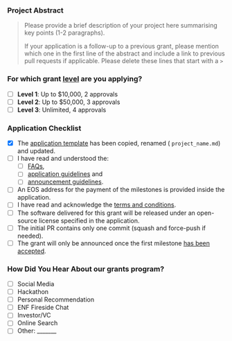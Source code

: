### Project Abstract

> Please provide a brief description of your project here summarising key points (1-2 paragraphs).
>
> If your application is a follow-up to a previous grant, please mention which one in the first line of the abstract and include a link to previous pull requests if applicable.
> Please delete these lines that start with a `>`

### For which grant [level](https://github.com/eosnetworkfoundation/grant-framework#grant-levels) are you applying?

- [ ] **Level 1**:  Up to $10,000, 2 approvals
- [ ] **Level 2**:  Up to $50,000, 3 approvals
- [ ] **Level 3**:  Unlimited, 4 approvals

### Application Checklist

- [x] The [application template]([xxxx](https://github.com/eosnetworkfoundation/grant-framework/blob/main/applications/application-template.md)) has been copied, renamed ( `project_name.md`) and updated.
- [ ] I have read and understood the:
  - [ ] [FAQs](https://github.com/w3f/Grants-Program/blob/master/docs/faq.md), 
  - [ ] [application guidelines](https://github.com/w3f/Grants-Program/blob/master/docs/grant_guidelines_per_category.md) and 
  - [ ] [announcement guidelines](https://github.com/w3f/Grants-Program/blob/master/docs/announcement-guidelines.md).
- [ ] An EOS address for the payment of the milestones is provided inside the application.
- [ ] I have read and acknowledge the [terms and conditions](https://github.com/w3f/Grants-Program/blob/master/docs/T&Cs.md).
- [ ] The software delivered for this grant will be released under an open-source license specified in the application.
- [ ] The initial PR contains only one commit (squash and force-push if needed).
- [ ] The grant will only be announced once the first milestone [has been accepted](https://github.com/w3f/Grant-Milestone-Delivery#process).

### How Did You Hear About our grants program?

- [ ] Social Media
- [ ] Hackathon
- [ ] Personal Recommendation
- [ ] ENF Fireside Chat
- [ ] Investor/VC
- [ ] Online Search
- [ ] Other: _______
